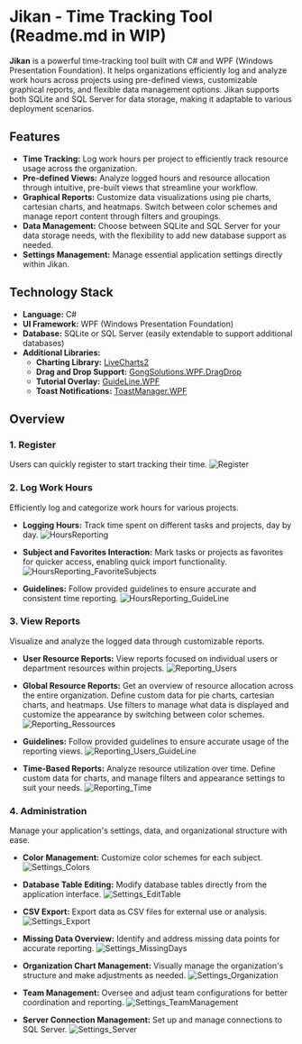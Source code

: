 # Jikan - Time Tracking Tool (Readme.md in WIP)

**Jikan** is a powerful time-tracking tool built with C# and WPF (Windows Presentation Foundation). It helps organizations efficiently log and analyze work hours across projects using pre-defined views, customizable graphical reports, and flexible data management options. Jikan supports both SQLite and SQL Server for data storage, making it adaptable to various deployment scenarios.

## Features

- **Time Tracking:** Log work hours per project to efficiently track resource usage across the organization.
- **Pre-defined Views:** Analyze logged hours and resource allocation through intuitive, pre-built views that streamline your workflow.
- **Graphical Reports:** Customize data visualizations using pie charts, cartesian charts, and heatmaps. Switch between color schemes and manage report content through filters and groupings.
- **Data Management:** Choose between SQLite and SQL Server for your data storage needs, with the flexibility to add new database support as needed.
- **Settings Management:** Manage essential application settings directly within Jikan.

## Technology Stack

- **Language:** C#
- **UI Framework:** WPF (Windows Presentation Foundation)
- **Database:** SQLite or SQL Server (easily extendable to support additional databases)
- **Additional Libraries:**
  - **Charting Library:** [LiveCharts2](https://github.com/beto-rodriguez/LiveCharts2)
  - **Drag and Drop Support:** [GongSolutions.WPF.DragDrop](https://github.com/punker76/gong-wpf-dragdrop)
  - **Tutorial Overlay:** [GuideLine.WPF](https://github.com/V4SS3UR/GuideLine.WPF)
  - **Toast Notifications:** [ToastManager.WPF](https://github.com/V4SS3UR/ToastManager.WPF)

## Overview

### 1. Register
   Users can quickly register to start tracking their time.
   ![Register](https://github.com/user-attachments/assets/44c7d650-174f-4003-ad42-06a4c5c7b00c)

### 2. Log Work Hours
   Efficiently log and categorize work hours for various projects.
   
   - **Logging Hours:** 
     Track time spent on different tasks and projects, day by day.
     ![HoursReporting](https://github.com/user-attachments/assets/76ad20ff-6c0f-4473-aab4-5b89a59cb11e)

   - **Subject and Favorites Interaction:** 
     Mark tasks or projects as favorites for quicker access, enabling quick import functionality.
     ![HoursReporting_FavoriteSubjects](https://github.com/user-attachments/assets/57cc8c79-c018-4575-8ccb-e3e0229007ab)

   - **Guidelines:** 
     Follow provided guidelines to ensure accurate and consistent time reporting.
     ![HoursReporting_GuideLine](https://github.com/user-attachments/assets/331419be-fdf6-48cf-8c67-d2d8faff5aa4)

### 3. View Reports
   Visualize and analyze the logged data through customizable reports.

   - **User Resource Reports:** 
     View reports focused on individual users or department resources within projects.
     ![Reporting_Users](https://github.com/user-attachments/assets/2bae5514-5ea8-40be-b298-fc051264b328)

   - **Global Resource Reports:** 
     Get an overview of resource allocation across the entire organization. Define custom data for pie charts, cartesian charts, and heatmaps. Use filters to manage what data is displayed and customize the appearance by switching between color schemes.
     ![Reporting_Ressources](https://github.com/user-attachments/assets/563f9ce7-4344-4733-9d59-5fe82cb53ab9)
     
   - **Guidelines:** 
     Follow provided guidelines to ensure accurate usage of the reporting views.
     ![Reporting_Users_GuideLine](https://github.com/user-attachments/assets/ca1092f7-8cc5-4382-b165-b2d0ac76c849)

   - **Time-Based Reports:** 
     Analyze resource utilization over time. Define custom data for charts, and manage filters and appearance settings to suit your needs.
     ![Reporting_Time](https://github.com/user-attachments/assets/c0e75cea-32d1-4ece-bf17-be63817820fa)

### 4. Administration
   Manage your application's settings, data, and organizational structure with ease.

   - **Color Management:** 
     Customize color schemes for each subject.
     ![Settings_Colors](https://github.com/user-attachments/assets/ade88562-6424-40be-ae58-d2066b95abd1)

   - **Database Table Editing:** 
     Modify database tables directly from the application interface.
     ![Settings_EditTable](https://github.com/user-attachments/assets/0b39be46-04b6-4dd8-beb9-5c5aeace2cd3)

   - **CSV Export:** 
     Export data as CSV files for external use or analysis.
     ![Settings_Export](https://github.com/user-attachments/assets/fbd0e3d8-048f-4365-9468-e93bb95b3054)

   - **Missing Data Overview:** 
     Identify and address missing data points for accurate reporting.
     ![Settings_MissingDays](https://github.com/user-attachments/assets/06848f4f-3504-47b6-a099-68eeb6277fb9)

   - **Organization Chart Management:** 
     Visually manage the organization's structure and make adjustments as needed.
     ![Settings_Organization](https://github.com/user-attachments/assets/fd0445a6-36ca-4f99-8f52-c1fc7f9cb54f)
     
   - **Team Management:** 
     Oversee and adjust team configurations for better coordination and reporting.
     ![Settings_TeamManagement](https://github.com/user-attachments/assets/2658ecf7-f54a-4114-ba12-0ba0991017e5)

   - **Server Connection Management:** 
     Set up and manage connections to SQL Server.
     ![Settings_Server](https://github.com/user-attachments/assets/75451888-e207-414d-b40f-889dbc12e2d0)
